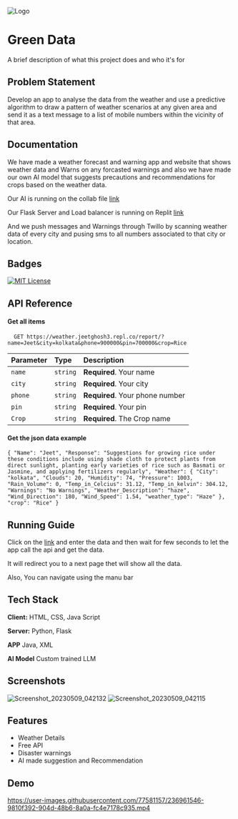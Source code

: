 
![Logo](https://user-images.githubusercontent.com/77581157/236961390-9b0e5c0e-13d5-43e5-b14c-0bd6ca1dd214.png)



# Green Data

A brief description of what this project does and who it's for


## Problem Statement
Develop an app to analyse the data from the weather and use a predictive algorithm to draw a pattern of weather scenarios at any given area and send it as a text message to a list of mobile numbers within the vicinity of that area.

## Documentation
We have made a weather forecast and warning app and website that shows weather data and Warns on any forcasted warnings and also we have made our own AI model that suggests precautions and recommendations for crops based on the weather data.

Our AI is running on the collab file [link](https://colab.research.google.com/drive/1_poiJnmHmg8IPm7AsL1cFJNi3vjAZkgj?usp=sharing)

Our Flask Server and Load balancer is running on Replit [link](https://replit.com/@JeetGhosh3/Weather)

And we push messages and Warnings through Twillo by scanning weather data of every city and pusing sms to all numbers associated to that city or location.
## Badges


[![MIT License](https://img.shields.io/badge/License-MIT-green.svg)](https://choosealicense.com/licenses/mit/)

## API Reference

#### Get all items

```http
  GET https://weather.jeetghosh3.repl.co/report/?name=Jeet&city=kolkata&phone=900000&pin=700000&crop=Rice
```

| Parameter | Type     | Description                |
| :-------- | :------- | :------------------------- |
| `name` | `string` | **Required**. Your name |
| `city` | `string` | **Required**. Your city |
| `phone` | `string` | **Required**. Your phone number |
| `pin` | `string` | **Required**. Your pin |
| `Crop` | `string` | **Required**. The Crop name |



#### Get the json data example
`{
"Name": "Jeet",
"Response": "Suggestions for growing rice under these conditions include using shade cloth to protect plants from direct sunlight, planting early varieties of rice such as Basmati or Jasmine, and applying fertilizers regularly",
"Weather": {
"City": "kolkata",
"Clouds": 20,
"Humidity": 74,
"Pressure": 1003,
"Rain_Volume": 0,
"Temp_in_Celcius": 31.12,
"Temp_in_kelvin": 304.12,
"Warnings": "No Warnings",
"Weather_Description": "haze",
"Wind_Direction": 180,
"Wind_Speed": 1.54,
"weather_type": "Haze"
},
"crop": "Rice"
}`


## Running Guide

Click on the [link](https://saifsahriar.github.io/greendata/) and enter the data and then wait for few seconds to let the app call the api and get the data.

It will redirect you to a next page thet will show all the data.

Also, You can navigate using the manu bar
    
## Tech Stack

**Client:** HTML, CSS, Java Script

**Server:** Python, Flask

**APP** Java, XML

**AI Model** Custom trained LLM


## Screenshots

![Screenshot_20230509_042132](https://user-images.githubusercontent.com/77581157/236961431-470899c8-88e6-4906-96ea-e37e0efc47d2.jpg)
![Screenshot_20230509_042115](https://user-images.githubusercontent.com/77581157/236961427-551552e6-6ec2-444c-84f7-5c5c2728c58f.jpg)


## Features

- Weather Details
- Free API
- Disaster warnings
- AI made suggestion and Recommendation


## Demo

https://user-images.githubusercontent.com/77581157/236961546-9810f392-904d-48b6-8a0a-fc4e7178c935.mp4



